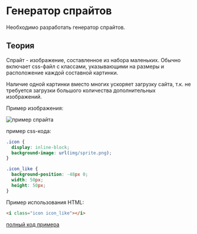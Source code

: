 # Генератор спрайтов

Необходимо разработать генератор спрайтов.

## Теория

Спрайт - изображение, составленное из набора маленьких. Обычно включает css-файл 
с классами, указывающими на размеры и расположение каждой составной картинки. 

Наличие одной картинки вместо многих ускоряет загрузку сайта, т.к. не требуется 
загрузки большого количества дополнительных изображений.

Пример изображения:

![пример спрайта](img/sprite.png)

пример css-кода:

```css
.icon {
  display: inline-block;
  background-image: url(img/sprite.png);
}

.icon_like {
  background-position: -48px 0;
  width: 50px;
  height: 50px;
}
```

Пример использования HTML:

```html
<i class="icon icon_like"></i>
```

[полный код примера](https://jsfiddle.net/usefulwebit/Lt7d4h6a/)


